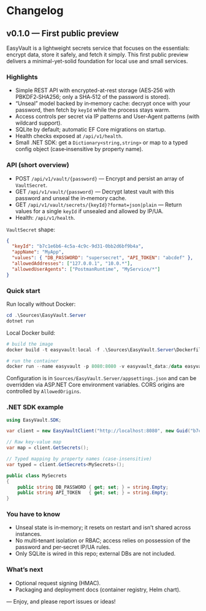 # Changelog

## v0.1.0 — First public preview

EasyVault is a lightweight secrets service that focuses on the essentials: encrypt data, store it safely, and fetch it simply.
This first public preview delivers a minimal-yet-solid foundation for local use and small services.

### Highlights

- Simple REST API with encrypted-at-rest storage (AES‑256 with PBKDF2‑SHA256; only a SHA‑512 of the password is stored).
- “Unseal” model backed by in‑memory cache: decrypt once with your password, then fetch by `keyId` while the process stays warm.
- Access controls per secret via IP patterns and User‑Agent patterns (with wildcard support).
- SQLite by default; automatic EF Core migrations on startup.
- Health checks exposed at `/api/v1/health`.
- Small .NET SDK: get a `Dictionary<string,string>` or map to a typed config object (case‑insensitive by property name).

### API (short overview)

- POST `/api/v1/vault/{password}` — Encrypt and persist an array of `VaultSecret`.
- GET `/api/v1/vault/{password}` — Decrypt latest vault with this password and unseal the in‑memory cache.
- GET `/api/v1/vault/secrets/{keyId}?format=json|plain` — Return values for a single `keyId` if unsealed and allowed by IP/UA.
- Health: `/api/v1/health`.

`VaultSecret` shape:

```json
{
  "keyId": "b7c1e6b6-4c5a-4c9c-9d31-0bb2d6bf9b4a",
  "appName": "MyApp",
  "values": { "DB_PASSWORD": "supersecret", "API_TOKEN": "abcdef" },
  "allowedAddresses": ["127.0.0.1", "10.0.*"],
  "allowedUserAgents": ["PostmanRuntime", "MyService/*"]
}
```

### Quick start

Run locally without Docker:

```powershell
cd .\Sources\EasyVault.Server
dotnet run
```

Local Docker build:

```powershell
# build the image
docker build -t easyvault:local -f .\Sources\EasyVault.Server\Dockerfile .\Sources

# run the container
docker run --name easyvault -p 8080:8080 -v easyvault_data:/data easyvault:local
```

Configuration is in `Sources/EasyVault.Server/appsettings.json` and can be overridden via ASP.NET Core environment variables. CORS origins are controlled by `AllowedOrigins`.

### .NET SDK example

```csharp
using EasyVault.SDK;

var client = new EasyVaultClient("http://localhost:8080", new Guid("b7c1e6b6-4c5a-4c9c-9d31-0bb2d6bf9b4a"));

// Raw key-value map
var map = client.GetSecrets();

// Typed mapping by property names (case-insensitive)
var typed = client.GetSecrets<MySecrets>();

public class MySecrets
{
    public string DB_PASSWORD { get; set; } = string.Empty;
    public string API_TOKEN   { get; set; } = string.Empty;
}
```

### You have to know

- Unseal state is in‑memory; it resets on restart and isn’t shared across instances.
- No multi‑tenant isolation or RBAC; access relies on possession of the password and per‑secret IP/UA rules.
- Only SQLite is wired in this repo; external DBs are not included.

### What’s next

- Optional request signing (HMAC).
- Packaging and deployment docs (container registry, Helm chart).

— Enjoy, and please report issues or ideas!
